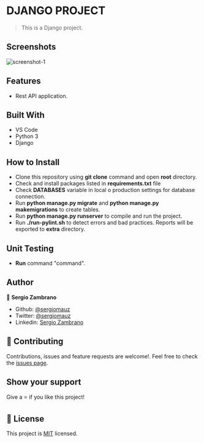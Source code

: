 # DJANGO PROJECT

> This is a Django project.

## Screenshots

![screenshot-1](https://user-images.githubusercontent.com/36812672/97628788-2f8a2380-19fb-11eb-8630-e80d5a270a77.png)

## Features

- Rest API application.

## Built With

- VS Code
- Python 3
- Django

## How to Install

- Clone this repository using **git clone** command and open **root** directory.
- Check and install packages listed in **requirements.txt** file
- Check **DATABASES** variable in local o production settings for database connection.
- Run **python manage.py migrate** and **python manage.py makemigrations** to create tables.
- Run **python manage.py runserver** to compile and run the project.
- Run **./run-pylint.sh** to detect errors and bad practices. Reports will be exported to **extra** directory.

## Unit Testing

- **Run** command "command".

## Author

👤 **Sergio Zambrano**

- Github: [@sergiomauz](https://github.com/sergiomauz)
- Twitter: [@sergiomauz](https://twitter.com/sergiomauz)
- Linkedin: [Sergio Zambrano](https://www.linkedin.com/in/sergiomauz/)

## 🤝 Contributing

Contributions, issues and feature requests are welcome!. Feel free to check the [issues page](../../issues/).

## Show your support

Give a ⭐️ if you like this project!

## 📝 License

This project is [MIT](./LICENSE) licensed.
